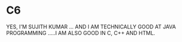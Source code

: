 # C6
YES,    I'M SUJITH KUMAR ... AND I AM TECHNICALLY GOOD AT JAVA PROGRAMMING .....I AM ALSO GOOD IN C, C++ AND HTML. 
